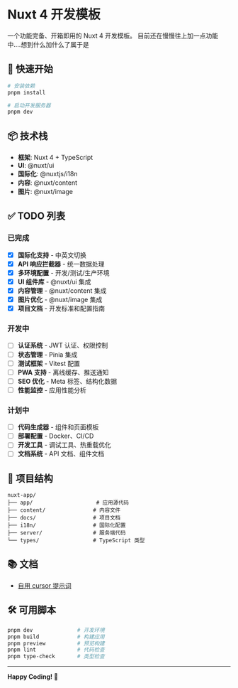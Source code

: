 # Nuxt 4 开发模板

一个功能完备、开箱即用的 Nuxt 4 开发模板。
目前还在慢慢往上加一点功能中....想到什么加什么了属于是

## 🚀 快速开始

```bash
# 安装依赖
pnpm install

# 启动开发服务器
pnpm dev
```

## 📦 技术栈

- **框架**: Nuxt 4 + TypeScript
- **UI**: @nuxt/ui
- **国际化**: @nuxtjs/i18n
- **内容**: @nuxt/content
- **图片**: @nuxt/image

## ✅ TODO 列表

### 已完成

- [x] **国际化支持** - 中英文切换
- [x] **API 响应拦截器** - 统一数据处理
- [x] **多环境配置** - 开发/测试/生产环境
- [x] **UI 组件库** - @nuxt/ui 集成
- [x] **内容管理** - @nuxt/content 集成
- [x] **图片优化** - @nuxt/image 集成
- [x] **项目文档** - 开发标准和配置指南

### 开发中

- [ ] **认证系统** - JWT 认证、权限控制
- [ ] **状态管理** - Pinia 集成
- [ ] **测试框架** - Vitest 配置
- [ ] **PWA 支持** - 离线缓存、推送通知
- [ ] **SEO 优化** - Meta 标签、结构化数据
- [ ] **性能监控** - 应用性能分析

### 计划中

- [ ] **代码生成器** - 组件和页面模板
- [ ] **部署配置** - Docker、CI/CD
- [ ] **开发工具** - 调试工具、热重载优化
- [ ] **文档系统** - API 文档、组件文档

## 📁 项目结构

```
nuxt-app/
├── app/                    # 应用源代码
├── content/               # 内容文件
├── docs/                  # 项目文档
├── i18n/                  # 国际化配置
├── server/                # 服务端代码
└── types/                 # TypeScript 类型
```

## 📚 文档

- [自用 cursor 提示词](/.cursor/rules/)

## 🛠️ 可用脚本

```bash
pnpm dev              # 开发环境
pnpm build            # 构建应用
pnpm preview          # 预览构建
pnpm lint             # 代码检查
pnpm type-check       # 类型检查
```

---

**Happy Coding! 🎉**

